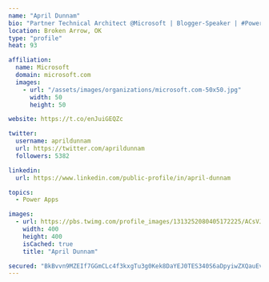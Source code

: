 ```yaml
---
name: "April Dunnam"
bio: "Partner Technical Architect @Microsoft | Blogger-Speaker | #PowerApps, #PowerAutomate, #Office365, #SharePoint | #WIT | #Karaoke Queen"
location: Broken Arrow, OK
type: "profile"
heat: 93

affiliation:
  name: Microsoft
  domain: microsoft.com
  images:
    - url: "/assets/images/organizations/microsoft.com-50x50.jpg"
      width: 50
      height: 50

website: https://t.co/enJuiGEQZc

twitter:
  username: aprildunnam
  url: https://twitter.com/aprildunnam
  followers: 5382

linkedin:
  url: https://www.linkedin.com/public-profile/in/april-dunnam

topics:
  - Power Apps

images:
  - url: https://pbs.twimg.com/profile_images/1313252080405172225/ACsVJFqU_400x400.jpg
    width: 400
    height: 400
    isCached: true
    title: "April Dunnam"

secured: "BkBvvn9MZEIf7GGmCLc4f3kxgTu3g0Kek8DaYEJ0TES340S6aDpyiwZXQauEvppuJhPYSgOY+DPCJ426pSbay0vSCazhPx6IEKh1wcQDJAy9kPXqSSnDN1dTchUlmog/G0IzVoEoKcQbs/3Ai9gXftzHNZEVVIX635lvVs029IsK6EoHWFtk6G4B3G41u6LqvxN/D1F1AwwcY8628lljdzUc+BR1pAnIrMtUR7QgBICkqIjpollB+TYnEvROeIECH3+pcS+ZzmFPiXeY0MbFH10C66cCpCuIxdQdUM/QOa4uEraefJbti1Q+Mx/fX/x4v5mYFI/6ZjvYWf3PtHwdjBVfN92RmyGsD3Cq+L7O/+snB4KLD1g1Gvd5QmTpkk4aUcGsVAVcnys6zgGFqn3PMpuNn//tiLZ5uNES5Gd5udk=;h2kuFRmIIp43/oK6BGqNMw=="
---
```


